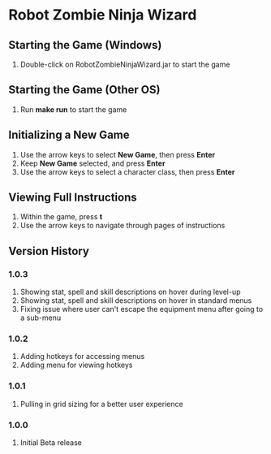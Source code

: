 # Robot Zombie Ninja Wizard

## Starting the Game (Windows)
1. Double-click on RobotZombieNinjaWizard.jar to start the game

## Starting the Game (Other OS)

1. Run **make run** to start the game

## Initializing a New Game

1. Use the arrow keys to select **New Game**, then press **Enter**
2. Keep **New Game** selected, and press **Enter**
3. Use the arrow keys to select a character class, then press **Enter**

## Viewing Full Instructions

1. Within the game, press **t**
2. Use the arrow keys to navigate through pages of instructions

## Version History

### 1.0.3
1. Showing stat, spell and skill descriptions on hover during level-up
2. Showing stat, spell and skill descriptions on hover in standard menus
3. Fixing issue where user can't escape the equipment menu after going to a sub-menu

### 1.0.2
1. Adding hotkeys for accessing menus
2. Adding menu for viewing hotkeys

### 1.0.1
1. Pulling in grid sizing for a better user experience

### 1.0.0
1. Initial Beta release
